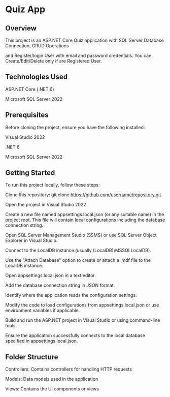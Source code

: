 # Quiz App

## Overview

This project is an ASP.NET Core Quiz application with SQL Server Database Connection, CRUD Operations 

and Register/login User with email and password credentials.
You can Create/Edit/Delete only if are Registered User.

## Technologies Used
ASP.NET Core (.NET 6)

Microsoft SQL Server 2022

## Prerequisites
Before cloning the project, ensure you have the following installed:

Visual Studio 2022


.NET 6


Microsoft SQL Server 2022

## Getting Started
To run this project locally, follow these steps:


Clone this repository: git clone https://github.com/username/repository.git

Open the project in Visual Studio 2022

Create a new file named appsettings.local.json (or any suitable name) in the project root.
This file will contain local configurations including the database connection string.

Open SQL Server Management Studio (SSMS) or use SQL Server Object Explorer in Visual Studio.

Connect to the LocalDB instance (usually (LocalDB)\MSSQLLocalDB).

Use the "Attach Database" option to create or attach a .mdf file to the LocalDB instance.

Open appsettings.local.json in a text editor.

Add the database connection string in JSON format.

Identify where the application reads the configuration settings.

Modify the code to load configurations from appsettings.local.json or use environment variables if applicable.

Build and run the ASP.NET project in Visual Studio or using command-line tools.

Ensure the application successfully connects to the local database specified in appsettings.local.json.

## Folder Structure

Controllers: Contains controllers for handling HTTP requests


Models: Data models used in the application


Views: Contains the UI components or views

